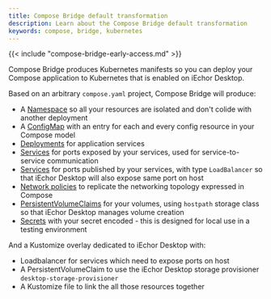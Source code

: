 ```yaml
---
title: Compose Bridge default transformation
description: Learn about the Compose Bridge default transformation
keywords: compose, bridge, kubernetes
---
```


{{< include "compose-bridge-early-access.md" >}}

Compose Bridge produces Kubernetes manifests so you can deploy
your Compose application to Kubernetes that is enabled on iEchor Desktop.

Based on an arbitrary `compose.yaml` project, Compose Bridge will produce:

- A [Namespace](https://kubernetes.io/docs/concepts/overview/working-with-objects/namespaces/) so all your resources are isolated and don't colide with another deployment
- A [ConfigMap](https://kubernetes.io/docs/concepts/configuration/configmap/) with an entry for each and every config resource in your Compose model
- [Deployments](https://kubernetes.io/docs/concepts/workloads/controllers/deployment/) for application services 
- [Services](https://kubernetes.io/docs/concepts/services-networking/service/) for ports exposed by your services, used for service-to-service communication
- [Services](https://kubernetes.io/docs/concepts/services-networking/service/) for ports published by your services, with type `LoadBalancer` so that iEchor Desktop will also expose same port on host
- [Network policies](https://kubernetes.io/docs/concepts/services-networking/network-policies/) to replicate the networking topology expressed in Compose
- [PersistentVolumeClaims](https://kubernetes.io/docs/concepts/storage/persistent-volumes/) for your volumes, using `hostpath` storage class so that iEchor Desktop manages volume creation
- [Secrets](https://kubernetes.io/docs/concepts/configuration/secret/) with your secret encoded - this is designed for local use in a testing environment

And a Kustomize overlay dedicated to iEchor Desktop with:
 - Loadbalancer for services which need to expose ports on host
 - A PersistentVolumeClaim to use the iEchor Desktop storage provisioner `desktop-storage-provisioner`
 - A Kustomize file to link the all those resources together
